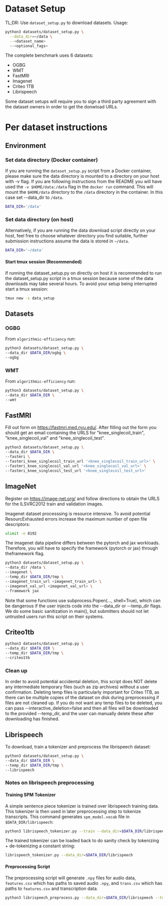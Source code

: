 # Dataset Setup
TL;DR: 
Use `dataset_setup.py` to download datasets.
Usage:
```bash
python3 datasets/dataset_setup.py \
  --data_dir=~/data \
  --<dataset_name>
  --<optional_fags>
```
The complete benchmark uses 6 datasets:
- OGBG
- WMT
- FastMRI
- Imagenet 
- Criteo 1TB
- Librispeech


Some dataset setups will require you to sign a third party agreement with the dataset owners in order to get the donwload URLs.

# Per dataset instructions
## Environment

### Set data directory (Docker container)
If you are running the `dataset_setup.py` script from a Docker container, please 
make sure the data directory is mounted to a directory on your host with
-v flag. If you are following instructions from the README you will have used 
the `-v $HOME/data:/data` flag in the `docker run` command. This will mount
the `$HOME/data` directory to the `/data` directory in the container. 
In this case set --data_dir to  `/data`. 
```bash
DATA_DIR='/data'
```
### Set data directory (on host)
Alternatively, if you are running the data download script directly on your host, feel free
to choose whatever directory you find suitable, further submission instructions 
assume the data is stored in `~/data`.
```bash
DATA_DIR='~/data'
```
#### Start tmux session (Recommended)
If running the dataset_setup.py on directly on host it is recommended to run 
the dataset_setup.py script in a tmux session because some of the data downloads may 
take several hours. To avoid your setup being interrupted start a tmux session:
```bash
tmux new -s data_setup
```


## Datasets

### OGBG 
From `algorithmic-efficiency` run:
```bash
python3 datasets/dataset_setup.py \
--data_dir $DATA_DIR/ogbg \
--ogbg
```

### WMT 
From `algorithmic-efficiency` run:
```bash
python3 datasets/dataset_setup.py \
--data_dir $DATA_DIR \
--wmt
```


## FastMRI
Fill out form on https://fastmri.med.nyu.edu/. After filling out the form 
you should get an email containing the URLS for "knee_singlecoil_train",
"knee_singlecoil_val" and "knee_singlecoil_test".  

```bash
python3 datasets/dataset_setup.py \
--data_dir $DATA_DIR \
--fastmri \
--fastmri_knee_singlecoil_train_url '<knee_singlecoil_train_url>' \
--fastmri_knee_singlecoil_val_url '<knee_singlecoil_val_url>' \
--fastmri_knee_singlecoil_test_url '<knee_singlecoil_test_url>'
```

## ImageNet
Register on https://image-net.org/ and follow directions to obtain the 
URLS for the ILSVRC2012 train and validation images.

Imagenet dataset processsing is resource intensive. To avoid potential
ResourcExhausted errors increase the maximum number of open file descriptors:
```bash
ulimit -n 8192
```

The imagenet data pipeline differs between the pytorch and jax workloads. 
Therefore, you will have to specify the framework (pytorch or jax) through theframework flag.

```bash
python3 datasets/dataset_setup.py \ 
--data_dir /data \
--imagenet \
--temp_dir $DATA_DIR/tmp \  
--imagenet_train_url <imagenet_train_url> \
--imagenet_val_url <imagenet_val_url> \
--framework jax

```

Note that some functions use subprocess.Popen(..., shell=True), which can be
dangerous if the user injects code into the --data_dir or --temp_dir flags. We
do some basic sanitization in main(), but submitters should not let untrusted
users run this script on their systems.

## Criteo1tb
```bash
python3 datasets/dataset_setup.py \
--data_dir $DATA_DIR \
--temp_dir $DATA_DIR/tmp \
--criteo1tb 
```

### Clean up 
In order to avoid potential accidental deletion, this script does NOT
delete any intermediate temporary files (such as zip archives) without a user
confirmation. Deleting temp files is particularly important for Criteo 1TB, as
there can be multiple copies of the dataset on disk during preprocessing if
files are not cleaned up. If you do not want any temp files to be deleted, you
can pass --interactive_deletion=false and then all files will be downloaded to
the provided --temp_dir, and the user can manually delete these after
downloading has finished.


## Librispeech
To download, train a tokenizer and preprocess the librispeech dataset:
```bash
python3 datasets/dataset_setup.py \
--data_dir $DATA_DIR \
--temp_dir $DATA_DIR/tmp \
--librispeech
```

### Notes on librispeech preprocessing
#### Training SPM Tokenizer
 A simple sentence piece tokenizer is trained over librispeech training
 data. This tokenizer is then used in later preprocessing step to tokenize transcripts.
This command generates `spm_model.vocab` file in `$DATA_DIR/librispeech`:
```bash
python3 librispeech_tokenizer.py --train --data_dir=$DATA_DIR/librispeech
```

The trained tokenizer can be loaded back to do sanity check by tokenizing + de-tokenizing a constant string:
```bash
librispeech_tokenizer.py --data_dir=$DATA_DIR/librispeech
```

#### Preprocessing Script
The preprocessing script will generate `.npy` files for audio data, `features.csv` which has paths to saved audio `.npy`, and `trans.csv` which has paths to `features.csv` and transcription data.

```bash
python3 librispeech_preprocess.py --data_dir=$DATA_DIR/librispeech --tokenizer_vocab_path=$DATA_DIR/librispeech/spm_model.vocab
```



